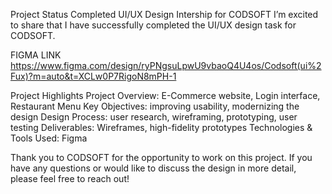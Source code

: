 Project Status
Completed UI/UX Design Intership for CODSOFT
I’m excited to share that I have successfully completed the UI/UX design task for CODSOFT.

FIGMA LINK https://www.figma.com/design/ryPNgsuLpwU9vbaoQ4U4os/Codsoft(ui%2Fux)?m=auto&t=XCLw0P7RigoN8mPH-1

Project Highlights
Project Overview: E-Commerce website, Login interface, Restaurant Menu 
Key Objectives: improving usability, modernizing the design
Design Process: user research, wireframing, prototyping, user testing
Deliverables:  Wireframes, high-fidelity prototypes
Technologies & Tools Used:  Figma

Thank you to CODSOFT for the opportunity to work on this project. If you have any questions or would like to discuss the design in more detail, please feel free to reach out!
